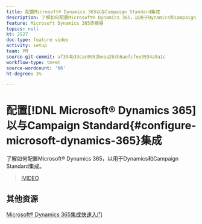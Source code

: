 ```yaml
---
title: 配置Microsoft® Dynamics 365以与Campaign Standard集成
description: 了解如何配置Microsoft® Dynamics 365，以用于Dynamics和Campaign Standard集成。
feature: Microsoft Dynamics 365连接器
topics: null
kt: 2927
doc-type: feature video
activity: setup
team: PM
source-git-commit: af394b33cac0952beea2b3b6aefcfee3934a9a1c
workflow-type: tm+mt
source-wordcount: '66'
ht-degree: 3%

---
```



# 配置[!DNL Microsoft® Dynamics 365]以与Campaign Standard{#configure-microsoft-dynamics-365}集成

了解如何配置Microsoft® Dynamics 365，以用于Dynamics和Campaign Standard集成。

>[!VIDEO](https://video.tv.adobe.com/v/27637?quality=12)


## 其他资源

[Microsoft® Dynamics 365集成快速入门](https://experienceleague.adobe.com/docs/campaign-standard/using/integrating-with-adobe-cloud/campaign-and-microsoft-dynamics-365/d365-acs-get-started.html)
